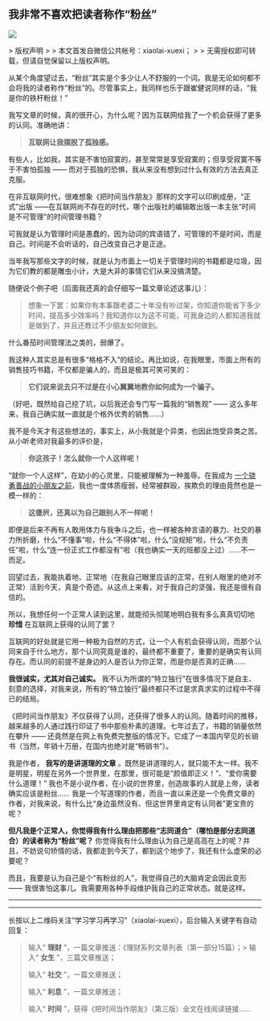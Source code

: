 ## 我非常不喜欢把读者称作“粉丝”
 ![](http://mmbiz.qpic.cn/mmbiz/BDcu2rMySicq9XdjDibGG2iaAPQicyzwmShDgCGF3N3LoGqUew5wSCI6ApKq9VsNlmT75ZrjtDica4Hu9S4bvk0P0aA/640?wx_fmt=jpeg&wxfrom=5)
<head><meta http-equiv="Content-Type" content="text/html; charset=utf-8"></head>
> 版权声明
> 
> 本文首发自微信公共帐号：xiaolai-xuexi；
> 
> 无需授权即可转载，但请自觉保留以上版权声明。

从某个角度望过去，“粉丝”其实是个多少让人不舒服的一个词。我是无论如何都不会将我的读者称作“粉丝”的。尽管事实上，我同样也乐于跟崔健说同样的话，“我是你的铁杆粉丝！”

我写文章的时候，真的很开心，为什么呢？因为互联网给我了一个机会获得了更多的认同。准确地讲：

> **互联网让我摆脱了孤独感。**

有些人，比如我，其实是不害怕寂寞的，甚至常常是享受寂寞的；但享受寂寞不等于不害怕孤独 —— 而对于孤独的恐惧，我从来没有想到过什么有效的方法去真正克服。

在非互联网时代，很难想象《把时间当作朋友》那样的文字可以印刷成册，“正式”出版 ——在互联网尚不存在的时代，哪个出版社的编辑敢出版一本主张“时间是不可管理”的时间管理书籍？

可我就是认为管理时间是愚蠢的，因为动词的宾语错了，可管理的不是时间，而是自己。时间是不会听话的，自己改变自己才是正途。

当年我写那些文字的时候，就是认为市面上一切关于管理时间的书籍都是垃圾，因为它们教的都是雕虫小计，大是大非的事情它们从来没搞清楚。

随便说个例子吧（后面我还真的会仔细写一篇文章论述这事儿）：

> 想象一下罢：如果你有本事跟老婆二十年没有吵过架，你知道你能省下多少时间，提高多少效率吗？我知道你以为这不可能，可我身边的人都知道我就是做到了，并且还教过不少朋友如何做到。

什么番茄时间管理法之类的，弱爆了。

我这种人其实总是有很多“格格不入”的结论。再比如说，在我眼里，市面上所有的销售技巧书籍，不仅都是骗人的，而且是极其可笑可笑的：

> **它们说来说去只不过是在小心翼翼地教你如何成为一个骗子。**

（好吧，既然给自己挖了坑，以后我还会专门写一篇我的“销售观” —— 这么多年来，我自己确实就一直就是个格外优秀的销售……）

我不是今天才有这些想法的，事实上，从小我就是个异类，也因此饱受异类之苦。从小听老师对我最多的评价是，

> **你这孩子！怎么就你一个人这样呢！**

“就你一个人这样”，在幼小的心灵里，只能被理解为一种羞辱。在我成为 [一个骁勇善战的小朋友之前](http://mp.weixin.qq.com/s?__biz=MzAxNzI4MTMwMw==&mid=210432455&idx=1&sn=ccbdb1c9b7957e6cb2107c914a75c16d&scene=21#wechat_redirect)，我也一度体质瘦弱，经常被群殴，挨欺负的理由竟然也是一模一样的：

> **这傻屄，还真以为自己跟别人不一样呢！**

即便是后来不再有人敢用体力与我争斗之后，也一样被各种言语的暴力、社交的暴力所折磨，什么“不懂事”啦，什么“不得体”啦，什么“没规矩”啦，什么“不负责任”啦，什么“连一份正式工作都没有”啦（我也确实一天的班都没上过）……不一而足。

回望过去，我能执着地、正常地（在我自己眼里应该的正常，在别人眼里的绝对不正常）活到今天，真是个奇迹。从这点上来看，对于我自己的坚强，我还是很有自信的。

所以，我想任何一个正常人读到这里，就能彻头彻尾地明白我有多么真真切切地 **珍惜** 在互联网上获得的认同了罢？

互联网的好处就是它用一种极为自然的方式，让一个人有机会获得认同，而那个认同来自于什么地方，那个认同究竟是谁的，最终都不重要了，重要的是确实有认同存在。而认同的前提不是身边的人是否认为你正常，而是你是否真的正确……

**我很诚实，尤其对自己诚实。** 我不认为所谓的“特立独行”在很多情况下是自主、刻意的选择，对我来说，所有的“特立独行”最终都只不过是求真求实的过程中不得已的结局。

《把时间当作朋友》不仅获得了认同，还获得了很多人的认同。随着时间的推移，越来越多的人通过践行印证了书中那些朴素的道理。七年过去了，书籍的销量依然在攀升 —— 还竟然是在网上有免费完整版的情况下。它成了一本国内罕见的长销书（当然，年销十万册，在国内也绝对是“畅销书”）。

我是作者， **我写的是讲道理的文章** 。既然是讲道理的人，就只能不太一样。我不是明星，明星在另外一个世界里，在那里，很可能是“颜值即正义！”、“爱你需要什么道理！” 我也不是小说作者，在小说的世界里，创造故事的人就是上帝，读者确实应该是粉丝…… 我是一个写道理的作者，而且一直以来还是一个免费文章的作者，对我来说，有什么比“身边虽然没有、但这世界里肯定有认同者”更宝贵的呢？

**但凡我是个正常人，你觉得我有什么理由把那些“志同道合”（哪怕是部分志同道合）的读者称为“粉丝”呢？** 你觉得我有什么理由认为自己是高高在上的呢？并且，不妨说句矫情的话，我都走到今天了，都到这个地步了，我还有什么虚荣的必要呢？

而且，我要是认为自己是个“有粉丝的人”，我觉得自己的大脑肯定会因此变形 —— 我很害怕这事儿。我需要用各种手段维护我自己的正常状态。就是这样。

* * *



* * *

长按以上二维码关注“学习学习再学习”（xiaolai-xuexi），后台输入关键字有自动回复：

> 输入“ **理财** ”，一篇文章推送：《理财系列文章列表（第一部分15篇）；> 输入“ **女生** ”，三篇文章推送；
> 
> 输入“ **社交** ”，一篇文章推送；
> 
> 输入“ **利息** ”，一篇文章推送；
> 
> 输入“ **时间** ”，获得《把时间当作朋友》（第三版）全文在线阅读链接……

